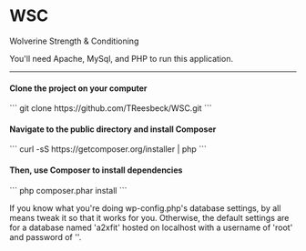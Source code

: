 # WSC
Wolverine Strength &amp; Conditioning

<p>
You'll need Apache, MySql, and PHP to run this application.
</p>

<hr>

<h4>Clone the project on your computer</h4>
```
git clone https://github.com/TReesbeck/WSC.git
```

<h4>Navigate to the public directory and install Composer</h4>
```
curl -sS https://getcomposer.org/installer | php
```

<h4>Then, use Composer to install dependencies</h4>
```
php composer.phar install
```

<p>
If you know what you're doing wp-config.php's database settings, by all means tweak it so that it works for you. Otherwise, the default settings are for a database named 'a2xfit' hosted on localhost with a username of 'root' and password of ''.
</p>